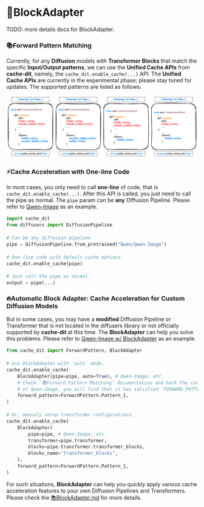 # 🎉BlockAdapter 

TODO: more details docs for BlockAdapter.

### 📚Forward Pattern Matching 

Currently, for any **Diffusion** models with **Transformer Blocks** that match the specific **Input/Output patterns**, we can use the **Unified Cache APIs** from **cache-dit**, namely, the `cache_dit.enable_cache(...)` API. The **Unified Cache APIs** are currently in the experimental phase; please stay tuned for updates. The supported patterns are listed as follows:

![](https://github.com/vipshop/cache-dit/raw/main/assets/patterns.png)

### ⚡️Cache Acceleration with One-line Code

In most cases, you only need to call **one-line** of code, that is `cache_dit.enable_cache(...)`. After this API is called, you just need to call the pipe as normal. The `pipe` param can be **any** Diffusion Pipeline. Please refer to [Qwen-Image](https://github.com/vipshop/cache-dit/raw/main/examples/run_qwen_image.py) as an example. 
```python
import cache_dit
from diffusers import DiffusionPipeline 

# Can be any diffusion pipeline
pipe = DiffusionPipeline.from_pretrained("Qwen/Qwen-Image")

# One-line code with default cache options.
cache_dit.enable_cache(pipe) 

# Just call the pipe as normal.
output = pipe(...)
```

### 🔥Automatic Block Adapter: Cache Acceleration for Custom Diffusion Models

But in some cases, you may have a **modified** Diffusion Pipeline or Transformer that is not located in the diffusers library or not officially supported by **cache-dit** at this time. The **BlockAdapter** can help you solve this problems. Please refer to [Qwen-Image w/ BlockAdapter](https://github.com/vipshop/cache-dit/raw/main/examples/run_qwen_image_adapter.py) as an example.

```python
from cache_dit import ForwardPattern, BlockAdapter

# Use BlockAdapter with `auto` mode.
cache_dit.enable_cache(
    BlockAdapter(pipe=pipe, auto=True), # Qwen-Image, etc.  
    # Check `📚Forward Pattern Matching` documentation and hack the code of
    # of Qwen-Image, you will find that it has satisfied `FORWARD_PATTERN_1`.
    forward_pattern=ForwardPattern.Pattern_1,  
)

# Or, manualy setup transformer configurations.
cache_dit.enable_cache(
    BlockAdapter(
        pipe=pipe, # Qwen-Image, etc.
        transformer=pipe.transformer,
        blocks=pipe.transformer.transformer_blocks,
        blocks_name="transformer_blocks",
    ), 
    forward_pattern=ForwardPattern.Pattern_1,
)
```
For such situations, **BlockAdapter** can help you quickly apply various cache acceleration features to your own Diffusion Pipelines and Transformers. Please check the [📚BlockAdapter.md](https://github.com/vipshop/cache-dit/raw/main/docs/BlockAdapter.md) for more details.
